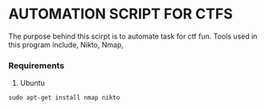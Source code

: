 # AUTOMATION SCRIPT FOR CTFS
The purpose behind this scirpt is to automate task for ctf fun.
Tools used in this program include, Nikto, Nmap,

### Requirements
1. Ubuntu
```
sudo apt-get install nmap nikto
```
